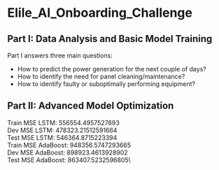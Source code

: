 # Elile_AI_Onboarding_Challenge
## Part I: Data Analysis and Basic Model Training
Part I answers three main questions:
* How to predict the power generation for the next couple of days?
* How to identify the need for panel cleaning/maintenance?
* How to identify faulty or suboptimally performing equipment?
## Part II: Advanced Model Optimization
Train MSE LSTM:  556554.4957527693\
Dev MSE LSTM:  478323.21512591664\
Test MSE LSTM:  546364.8715223394\
Train MSE AdaBoost:  948356.5747293665\
Dev MSE AdaBoost:  898923.4613928902\
Test MSE AdaBoost:  863407.5232596805\
